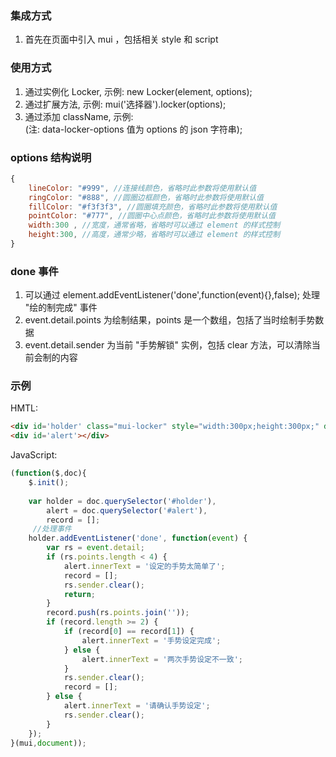 ### 集成方式
1. 首先在页面中引入 mui ，包括相关 style 和 script

### 使用方式
1. 通过实例化 Locker, 示例: new Locker(element, options);
2. 通过扩展方法, 示例:  mui('选择器').locker(options);
3. 通过添加 className, 示例: <div class='mui-locker' data-locker-options='{}'></div> (注: data-locker-options 值为 options 的 json 字符串);

### options 结构说明
```javascript
{
	lineColor: "#999", //连接线颜色，省略时此参数将使用默认值
	ringColor: "#888", //圆圈边框颜色，省略时此参数将使用默认值
	fillColor: "#f3f3f3", //圆圈填充颜色，省略时此参数将使用默认值
	pointColor: "#777", //圆圈中心点颜色，省略时此参数将使用默认值
	width:300 , //宽度，通常省略，省略时可以通过 element 的样式控制
	height:300, //高度，通常少略，省略时可以通过 element 的样式控制
}
```

### done 事件
1. 可以通过 element.addEventListener('done',function(event){},false); 处理 "绘的制完成" 事件
2. event.detail.points 为绘制结果，points 是一个数组，包括了当时绘制手势数据
3. event.detail.sender 为当前 "手势解锁" 实例，包括 clear 方法，可以清除当前会制的内容


### 示例

HMTL:
```html
<div id='holder' class="mui-locker" style="width:300px;height:300px;" data-locker-options='{"ringColor":"rgba(221,221,221,1)","fillColor":"#ffffff","pointColor":"rgba(0,136,204,1)","lineColor":"rgba(0,136,204,1)"}'></div>
<div id='alert'></div>
```

JavaScript:
```javascript
(function($,doc){
	$.init();
	
	var holder = doc.querySelector('#holder'),
		alert = doc.querySelector('#alert'),
		record = [];
	 //处理事件
	holder.addEventListener('done', function(event) {
		var rs = event.detail;
		if (rs.points.length < 4) {
			alert.innerText = '设定的手势太简单了';
			record = [];
			rs.sender.clear();
			return;
		}
		record.push(rs.points.join(''));
		if (record.length >= 2) {
			if (record[0] == record[1]) {
				alert.innerText = '手势设定完成';
			} else {
				alert.innerText = '两次手势设定不一致';
			}
			rs.sender.clear();
			record = [];
		} else {
			alert.innerText = '请确认手势设定';
			rs.sender.clear();
		}
	});
}(mui,document));
```


